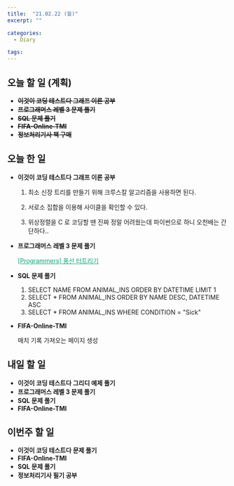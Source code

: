 ```yaml
---
title:  "21.02.22 (월)"
excerpt: ""

categories:
  - Diary

tags:
---
```


## 오늘 할 일 (계획)

- ~~**이것이 코딩 테스트다 그래프 이론 공부**~~
- ~~**프로그래머스 레벨 3 문제 풀기**~~
- ~~**SQL 문제 풀기**~~
- ~~**FIFA-Online-TMI**~~
- ~~**정보처리기사 책 구매**~~


## 오늘 한 일

- **이것이 코딩 테스트다 그래프 이론 공부**

  1. 최소 신장 트리를 만들기 위해 크루스칼 알고리즘을 사용하면 된다.

  2. 서로소 집합을 이용해 사이클을 확인할 수 있다.

  3. 위상정렬을 C 로 코딩할 땐 진짜 정말 어려웠는데 파이썬으로 하니 오천배는 간단하다..

- **프로그래머스 레벨 3 문제 풀기**

  <a href="https://nam-ki-bok.github.io/quiz/Quiz_Balloon/" style="color:#0FA678">[Programmers] 풍선 터트리기</a>

- **SQL 문제 풀기**

  1. SELECT NAME FROM ANIMAL_INS ORDER BY DATETIME LIMIT 1
  2. SELECT * FROM ANIMAL_INS ORDER BY NAME DESC, DATETIME ASC
  3. SELECT * FROM ANIMAL_INS WHERE CONDITION = "Sick"

- **FIFA-Online-TMI**

  매치 기록 가져오는 페이지 생성



##  내일 할 일

- **이것이 코딩 테스트다 그리디 예제 풀기**
- **프로그래머스 레벨 3 문제 풀기**
- **SQL 문제 풀기**
- **FIFA-Online-TMI**

## 이번주 할 일

- **이것이 코딩 테스트다 문제 풀기**
- **FIFA-Online-TMI**
- **SQL 문제 풀기**
- **정보처리기사 필기 공부**

<br>

